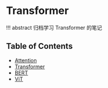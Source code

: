# Transformer

!!! abstract
    归档学习 Transformer 的笔记


## Table of Contents

- [Attention](attention/)
- [Transformer](transformer/)
- [BERT](bert/)
- [ViT](vit/)